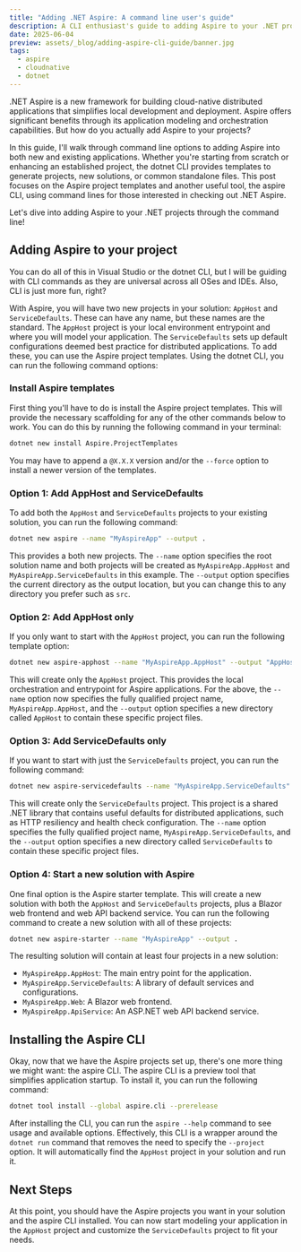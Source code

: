 ```yaml
---
title: "Adding .NET Aspire: A command line user's guide"
description: A CLI enthusiast's guide to adding Aspire to your .NET projects using the dotnet CLI. Plus, how to install the aspire CLI for running Aspire applications.
date: 2025-06-04
preview: assets/_blog/adding-aspire-cli-guide/banner.jpg
tags:
  - aspire
  - cloudnative
  - dotnet
---
```


.NET Aspire is a new framework for building cloud-native distributed applications that simplifies local development and deployment. Aspire offers significant benefits through its application modeling and orchestration capabilities. But how do you actually add Aspire to your projects?

In this guide, I'll walk through command line options to adding Aspire into both new and existing applications. Whether you're starting from scratch or enhancing an established project, the dotnet CLI provides templates to generate projects, new solutions, or common standalone files. This post focuses on the Aspire project templates and another useful tool, the aspire CLI, using command lines for those interested in checking out .NET Aspire.

Let's dive into adding Aspire to your .NET projects through the command line!

## Adding Aspire to your project

You can do all of this in Visual Studio or the dotnet CLI, but I will be guiding with CLI commands as they are universal across all OSes and IDEs. Also, CLI is just more fun, right?

With Aspire, you will have two new projects in your solution: `AppHost` and `ServiceDefaults`. These can have any name, but these names are the standard. The `AppHost` project is your local environment entrypoint and where you will model your application. The `ServiceDefaults` sets up default configurations deemed best practice for distributed applications. To add these, you can use the Aspire project templates. Using the dotnet CLI, you can run the following command options:

### Install Aspire templates

First thing you'll have to do is install the Aspire project templates. This will provide the necessary scaffolding for any of the other commands below to work. You can do this by running the following command in your terminal:

```bash
dotnet new install Aspire.ProjectTemplates
```

You may have to append a `@X.X.X` version and/or the `--force` option to install a newer version of the templates.

### Option 1: Add AppHost and ServiceDefaults

To add both the `AppHost` and `ServiceDefaults` projects to your existing solution, you can run the following command:

``` bash
dotnet new aspire --name "MyAspireApp" --output .
```

This provides a both new projects. The `--name` option specifies the root solution name and both projects will be created as `MyAspireApp.AppHost` and `MyAspireApp.ServiceDefaults` in this example. The `--output` option specifies the current directory as the output location, but you can change this to any directory you prefer such as `src`.

### Option 2: Add AppHost only

If you only want to start with the `AppHost` project, you can run the following template option:

```bash
dotnet new aspire-apphost --name "MyAspireApp.AppHost" --output "AppHost"
```

This will create only the `AppHost` project. This provides the local orchestration and entrypoint for Aspire applications. For the above, the `--name` option now specifies the fully qualified project name, `MyAspireApp.AppHost`, and the `--output` option specifies a new directory called `AppHost` to contain these specific project files.

### Option 3: Add ServiceDefaults only

If you want to start with just the `ServiceDefaults` project, you can run the following command:

```bash
dotnet new aspire-servicedefaults --name "MyAspireApp.ServiceDefaults" --output "ServiceDefaults"
```

This will create only the `ServiceDefaults` project. This project is a shared .NET library that contains useful defaults for distributed applications, such as HTTP resiliency and health check configuration. The `--name` option specifies the fully qualified project name, `MyAspireApp.ServiceDefaults`, and the `--output` option specifies a new directory called `ServiceDefaults` to contain these specific project files.

### Option 4: Start a new solution with Aspire

One final option is the Aspire starter template. This will create a new solution with both the `AppHost` and `ServiceDefaults` projects, plus a Blazor web frontend and web API backend service. You can run the following command to create a new solution with all of these projects:

```bash
dotnet new aspire-starter --name "MyAspireApp" --output .
```

The resulting solution will contain at least four projects in a new solution:

- `MyAspireApp.AppHost`: The main entry point for the application.
- `MyAspireApp.ServiceDefaults`: A library of default services and configurations.
- `MyAspireApp.Web`: A Blazor web frontend.
- `MyAspireApp.ApiService`: An ASP.NET web API backend service.

## Installing the Aspire CLI

Okay, now that we have the Aspire projects set up, there's one more thing we might want: the aspire CLI. The aspire CLI is a preview tool that simplifies application startup. To install it, you can run the following command:

```bash
dotnet tool install --global aspire.cli --prerelease
```

After installing the CLI, you can run the `aspire --help` command to see usage and available options. Effectively, this CLI is a wrapper around the `dotnet run` command that removes the need to specify the `--project` option. It will automatically find the `AppHost` project in your solution and run it.

## Next Steps

At this point, you should have the Aspire projects you want in your solution and the aspire CLI installed. You can now start modeling your application in the `AppHost` project and customize the `ServiceDefaults` project to fit your needs.
